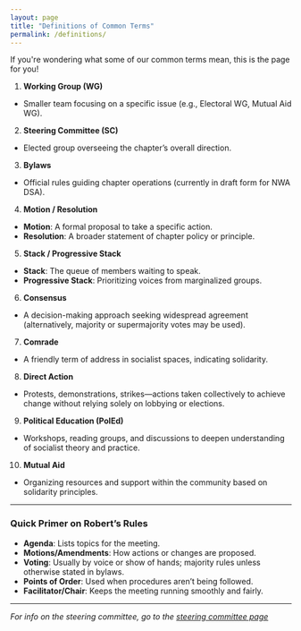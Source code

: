 ```yaml
---
layout: page
title: "Definitions of Common Terms"
permalink: /definitions/
---
```


If you're wondering what some of our common terms mean, this is the page for you!

1. **Working Group (WG)**
  - Smaller team focusing on a specific issue (e.g., Electoral WG, Mutual Aid WG).
2. **Steering Committee (SC)**
  - Elected group overseeing the chapter’s overall direction.
3. **Bylaws**
  - Official rules guiding chapter operations (currently in draft form for NWA DSA).
4. **Motion / Resolution**
  - **Motion**: A formal proposal to take a specific action.
  - **Resolution**: A broader statement of chapter policy or principle.
5. **Stack / Progressive Stack**
  - **Stack**: The queue of members waiting to speak.
  - **Progressive Stack**: Prioritizing voices from marginalized groups.
6. **Consensus**
  - A decision-making approach seeking widespread agreement (alternatively, majority or supermajority votes may be used).
7. **Comrade**
  - A friendly term of address in socialist spaces, indicating solidarity.
8. **Direct Action**
  - Protests, demonstrations, strikes—actions taken collectively to achieve change without relying solely on lobbying or elections.
9. **Political Education (PolEd)**
  - Workshops, reading groups, and discussions to deepen understanding of socialist theory and practice.
10. **Mutual Aid**
  - Organizing resources and support within the community based on solidarity principles.

---

### Quick Primer on Robert’s Rules

- **Agenda**: Lists topics for the meeting.
- **Motions/Amendments**: How actions or changes are proposed.
- **Voting**: Usually by voice or show of hands; majority rules unless otherwise stated in bylaws.
- **Points of Order**: Used when procedures aren’t being followed.
- **Facilitator/Chair**: Keeps the meeting running smoothly and fairly.

---

*For info on the steering committee, go to the [steering committee page](/definitions/)*
